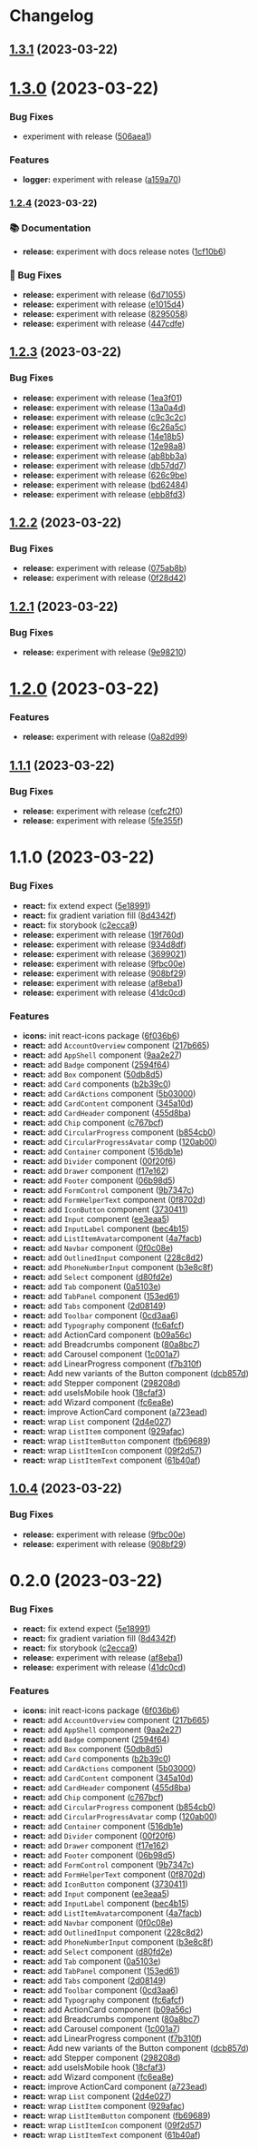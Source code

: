 # Changelog

## [1.3.1](https://github.com/wso2/oxygen-ui/compare/oxygen-ui@1.3.0...oxygen-ui@1.3.1) (2023-03-22)

# [1.3.0](https://github.com/wso2/oxygen-ui/compare/oxygen-ui@1.2.4...oxygen-ui@1.3.0) (2023-03-22)


### Bug Fixes

* experiment with release ([506aea1](https://github.com/wso2/oxygen-ui/commit/506aea188719a3907fdb5e860dbc10f50e872444))


### Features

* **logger:** experiment with release ([a159a70](https://github.com/wso2/oxygen-ui/commit/a159a70cf1a6fb0b14c289822ba0d78890bc5347))

### [1.2.4](https://github.com/wso2/oxygen-ui/compare/oxygen-ui@1.2.3...oxygen-ui@1.2.4) (2023-03-22)


### 📚 Documentation

* **release:** experiment with docs release notes ([1cf10b6](https://github.com/wso2/oxygen-ui/commit/1cf10b6bec70d1eecc3b377ec424394e60a9310e))


### 🐛 Bug Fixes

* **release:** experiment with release ([6d71055](https://github.com/wso2/oxygen-ui/commit/6d7105531f7ac2ea080df271718aad1ed6535653))
* **release:** experiment with release ([e1015d4](https://github.com/wso2/oxygen-ui/commit/e1015d4d97c4ed24bb88624ae9808d0589c954f6))
* **release:** experiment with release ([8295058](https://github.com/wso2/oxygen-ui/commit/8295058215774953d5b4cc44f2af81cfa48b1d3e))
* **release:** experiment with release ([447cdfe](https://github.com/wso2/oxygen-ui/commit/447cdfe679dba805479bf1be7e042e0da526371f))

## [1.2.3](https://github.com/wso2/oxygen-ui/compare/oxygen-ui@1.2.2...oxygen-ui@1.2.3) (2023-03-22)


### Bug Fixes

* **release:** experiment with release ([1ea3f01](https://github.com/wso2/oxygen-ui/commit/1ea3f01dd1112af7c7fe9c96eb85545959face2f))
* **release:** experiment with release ([13a0a4d](https://github.com/wso2/oxygen-ui/commit/13a0a4d5d85a2d248edf975113a8af49a2130d20))
* **release:** experiment with release ([c9c3c2c](https://github.com/wso2/oxygen-ui/commit/c9c3c2c550f65e298f3cd110fb3169c140241aea))
* **release:** experiment with release ([6c26a5c](https://github.com/wso2/oxygen-ui/commit/6c26a5c9849831efb7e8d14d3adb414c6e3ef0d5))
* **release:** experiment with release ([14e18b5](https://github.com/wso2/oxygen-ui/commit/14e18b56b1774774b913da432571bbfe8bfd08b5))
* **release:** experiment with release ([12e98a8](https://github.com/wso2/oxygen-ui/commit/12e98a8196375450ac55a22fe5033ff34d9e2f0b))
* **release:** experiment with release ([ab8bb3a](https://github.com/wso2/oxygen-ui/commit/ab8bb3abcb79f7afaa5d06151ded34930d7a8887))
* **release:** experiment with release ([db57dd7](https://github.com/wso2/oxygen-ui/commit/db57dd7c4ba6d3cc7de0e8da45bb73f2d8153899))
* **release:** experiment with release ([626c9be](https://github.com/wso2/oxygen-ui/commit/626c9bec3ede54836f877409edc1ce57e8885620))
* **release:** experiment with release ([bd62484](https://github.com/wso2/oxygen-ui/commit/bd62484f662cd5bf3aa7c986b54e9eecf95703c5))
* **release:** experiment with release ([ebb8fd3](https://github.com/wso2/oxygen-ui/commit/ebb8fd3199b00f026313d70ad5526c65ccc7b654))

## [1.2.2](https://github.com/wso2/oxygen-ui/compare/oxygen-ui@1.2.1...oxygen-ui@1.2.2) (2023-03-22)


### Bug Fixes

* **release:** experiment with release ([075ab8b](https://github.com/wso2/oxygen-ui/commit/075ab8bc30a6c77f25738cf6f9035ca997362adc))
* **release:** experiment with release ([0f28d42](https://github.com/wso2/oxygen-ui/commit/0f28d422a9253e8e3e86674b71b1a85785b8c023))

## [1.2.1](https://github.com/wso2/oxygen-ui/compare/oxygen-ui@1.2.0...oxygen-ui@1.2.1) (2023-03-22)


### Bug Fixes

* **release:** experiment with release ([9e98210](https://github.com/wso2/oxygen-ui/commit/9e9821067061567a89b01baaa5e53fa862d26dd3))

# [1.2.0](https://github.com/wso2/oxygen-ui/compare/oxygen-ui@1.1.1...oxygen-ui@1.2.0) (2023-03-22)


### Features

* **release:** experiment with release ([0a82d99](https://github.com/wso2/oxygen-ui/commit/0a82d99dd434aa56056cd70bcb3ab193a8457ea0))

## [1.1.1](https://github.com/wso2/oxygen-ui/compare/oxygen-ui@1.1.0...oxygen-ui@1.1.1) (2023-03-22)


### Bug Fixes

* **release:** experiment with release ([cefc2f0](https://github.com/wso2/oxygen-ui/commit/cefc2f01dfd06be64033ae239b7057ea43a5ec02))
* **release:** experiment with release ([5fe355f](https://github.com/wso2/oxygen-ui/commit/5fe355fa5c7565fc3bbe88692c31ca9678aee9bd))

# 1.1.0 (2023-03-22)


### Bug Fixes

* **react:** fix extend expect ([5e18991](https://github.com/wso2/oxygen-ui/commit/5e18991a44ae14e3d9257de8ba35948aa394b6cc))
* **react:** fix gradient variation fill ([8d4342f](https://github.com/wso2/oxygen-ui/commit/8d4342ffe7fbf0f6172de404196b015ef509060f))
* **react:** fix storybook ([c2ecca9](https://github.com/wso2/oxygen-ui/commit/c2ecca97342f3048b233f7f48a336d8fb4c17fea))
* **release:** experiment with release ([19f760d](https://github.com/wso2/oxygen-ui/commit/19f760da647c6aaea7c4316bd03574809c5473cb))
* **release:** experiment with release ([934d8df](https://github.com/wso2/oxygen-ui/commit/934d8dfa06b47c5475de7a1c81eb71432d72829e))
* **release:** experiment with release ([3699021](https://github.com/wso2/oxygen-ui/commit/3699021db531d7513ce5cceb90003a733027ebfc))
* **release:** experiment with release ([9fbc00e](https://github.com/wso2/oxygen-ui/commit/9fbc00e6e37747144845ccbc9609e469c5d53ddd))
* **release:** experiment with release ([908bf29](https://github.com/wso2/oxygen-ui/commit/908bf29df17f005a773461d6db0df6ee54ad3e5e))
* **release:** experiment with release ([af8eba1](https://github.com/wso2/oxygen-ui/commit/af8eba1918381181f8fb2643e2751fb881f03579))
* **release:** experiment with release ([41dc0cd](https://github.com/wso2/oxygen-ui/commit/41dc0cd9d7e751a5d0e15056da098b987a0b38af))


### Features

* **icons:** init react-icons package ([6f036b6](https://github.com/wso2/oxygen-ui/commit/6f036b610f0cd4d0d4933ff4dd14ac6516fd69c0))
* **react:** add `AccountOverview` component ([217b665](https://github.com/wso2/oxygen-ui/commit/217b665e96eb5df50c13186000eca30942f7477c))
* **react:** add `AppShell` component ([9aa2e27](https://github.com/wso2/oxygen-ui/commit/9aa2e2784ef50a112f64c67cf874ca48873f9a3f))
* **react:** add `Badge` component ([2594f64](https://github.com/wso2/oxygen-ui/commit/2594f64c8cf2391ac21811411905f6add9c533bc))
* **react:** add `Box` component ([50db8d5](https://github.com/wso2/oxygen-ui/commit/50db8d50b640648c5a2d1c13021c76e9846325c2))
* **react:** add `Card` components ([b2b39c0](https://github.com/wso2/oxygen-ui/commit/b2b39c08bdc1e549261824fd25dfb7a96e9932de))
* **react:** add `CardActions` component ([5b03000](https://github.com/wso2/oxygen-ui/commit/5b03000d724c6f8b29add614565289d228f145ca))
* **react:** add `CardContent` component ([345a10d](https://github.com/wso2/oxygen-ui/commit/345a10d9f8a535b469b1930ac941ea1aa9b9f430))
* **react:** add `CardHeader` component ([455d8ba](https://github.com/wso2/oxygen-ui/commit/455d8ba1e142a12d90d4cdea27887307a9fa0503))
* **react:** add `Chip` component ([c767bcf](https://github.com/wso2/oxygen-ui/commit/c767bcfa2f5608a0890a16c729e28ac855b719b0))
* **react:** add `CircularProgress` component ([b854cb0](https://github.com/wso2/oxygen-ui/commit/b854cb0f68573025ee87a1ea44a4f5de8c117d8b))
* **react:** add `CircularProgressAvatar` comp ([120ab00](https://github.com/wso2/oxygen-ui/commit/120ab00937ac1a09ab3954e16f3fc113ed295ace))
* **react:** add `Container` component ([516db1e](https://github.com/wso2/oxygen-ui/commit/516db1e62ed252cf87928203cb510071a0b06919))
* **react:** add `Divider` component ([00f20f6](https://github.com/wso2/oxygen-ui/commit/00f20f645f32478b928d5536c11345501d7a3b1c))
* **react:** add `Drawer` component ([f17e162](https://github.com/wso2/oxygen-ui/commit/f17e1626701b507818a53a2f33c143a6404f719e))
* **react:** add `Footer` component ([06b98d5](https://github.com/wso2/oxygen-ui/commit/06b98d5ce91a05e180e01efbb0aa727f986f2601))
* **react:** add `FormControl` component ([9b7347c](https://github.com/wso2/oxygen-ui/commit/9b7347cbbccda875d5bda89442a18f0e0b396e01))
* **react:** add `FormHelperText` component ([0f8702d](https://github.com/wso2/oxygen-ui/commit/0f8702df93b574fd85d008b820b0e2526ac80820))
* **react:** add `IconButton` component ([3730411](https://github.com/wso2/oxygen-ui/commit/37304118ca4b0b871420a0c52722ecaa003afee3))
* **react:** add `Input` component ([ee3eaa5](https://github.com/wso2/oxygen-ui/commit/ee3eaa5ca849a67e2a40735485afc1537c3956a8))
* **react:** add `InputLabel` component ([bec4b15](https://github.com/wso2/oxygen-ui/commit/bec4b15237e66f694dd222965186bbee7e1249d0))
* **react:** add `ListItemAvatar`component ([4a7facb](https://github.com/wso2/oxygen-ui/commit/4a7facb36b91659705cae568be5df5fd581a2d64))
* **react:** add `Navbar` component ([0f0c08e](https://github.com/wso2/oxygen-ui/commit/0f0c08e3dc8b0ec65f26496087d007a3651f7893))
* **react:** add `OutlinedInput` component ([228c8d2](https://github.com/wso2/oxygen-ui/commit/228c8d24f63f1d948958c2f53b18251a0f578ca8))
* **react:** add `PhoneNumberInput` component ([b3e8c8f](https://github.com/wso2/oxygen-ui/commit/b3e8c8f7767c63420da6e5f0718f7047bb832bc2))
* **react:** add `Select` component ([d80fd2e](https://github.com/wso2/oxygen-ui/commit/d80fd2e37376861f96902eacc594694e3b01e992))
* **react:** add `Tab` component ([0a5103e](https://github.com/wso2/oxygen-ui/commit/0a5103e90afa934f19d88a6478e9bc41737787e4))
* **react:** add `TabPanel` component ([153ed61](https://github.com/wso2/oxygen-ui/commit/153ed6168d32a657008ba49148e1e932b6721ac9))
* **react:** add `Tabs` component ([2d08149](https://github.com/wso2/oxygen-ui/commit/2d0814946c8ef49e1729af524de2fb19a3ec139c))
* **react:** add `Toolbar` component ([0cd3aa6](https://github.com/wso2/oxygen-ui/commit/0cd3aa6f4f5868214845b0990ecfd8f168a8927c))
* **react:** add `Typography` component ([fc6afcf](https://github.com/wso2/oxygen-ui/commit/fc6afcf3fd8c2b92ddbfa0f469f88036cdd37f36))
* **react:** add ActionCard component ([b09a56c](https://github.com/wso2/oxygen-ui/commit/b09a56c7bba6744032e1049eac3ca60d21d27388))
* **react:** add Breadcrumbs component ([80a8bc7](https://github.com/wso2/oxygen-ui/commit/80a8bc70e40a4b38d84e414d0b578478f7b12588))
* **react:** add Carousel component ([1c001a7](https://github.com/wso2/oxygen-ui/commit/1c001a782534bc4355cfe606ef5a0da765951b62))
* **react:** add LinearProgress component ([f7b310f](https://github.com/wso2/oxygen-ui/commit/f7b310fd57054885294c8488ba2f0853502d4991))
* **react:** Add new variants of the Button component ([dcb857d](https://github.com/wso2/oxygen-ui/commit/dcb857d747baa5933c216d96ecd668d656667d95))
* **react:** add Stepper component ([298208d](https://github.com/wso2/oxygen-ui/commit/298208d7cbd3418ea5dce1cbe0f069fa98bac762))
* **react:** add useIsMobile hook ([18cfaf3](https://github.com/wso2/oxygen-ui/commit/18cfaf374c161402b0ba034232c223e66aef414e))
* **react:** add Wizard component ([fc6ea8e](https://github.com/wso2/oxygen-ui/commit/fc6ea8e404f94ad104fbf3df205c3f8f469a22b6))
* **react:** improve ActionCard component ([a723ead](https://github.com/wso2/oxygen-ui/commit/a723eade9bbac09fe025733884c970e9c130f9db))
* **react:** wrap `List` component ([2d4e027](https://github.com/wso2/oxygen-ui/commit/2d4e0271c67191ea1710d1db05a0353a1ded5e5e))
* **react:** wrap `ListItem` component ([929afac](https://github.com/wso2/oxygen-ui/commit/929afac7119a75808156c98718d179587f13c1f2))
* **react:** wrap `ListItemButton` component ([fb69689](https://github.com/wso2/oxygen-ui/commit/fb69689f18c0931b20786928e63e7dc7dc3d097c))
* **react:** wrap `ListItemIcon` component ([09f2d57](https://github.com/wso2/oxygen-ui/commit/09f2d57d448512ed622927aae8cb7a87d8633d6d))
* **react:** wrap `ListItemText` component ([61b40af](https://github.com/wso2/oxygen-ui/commit/61b40af0bc1bc0b6237fcf6c616426ed39f30a52))

## [1.0.4](https://github.com/wso2/oxygen-ui/compare/0.2.0...1.0.4) (2023-03-22)


### Bug Fixes

* **release:** experiment with release ([9fbc00e](https://github.com/wso2/oxygen-ui/commit/9fbc00e6e37747144845ccbc9609e469c5d53ddd))
* **release:** experiment with release ([908bf29](https://github.com/wso2/oxygen-ui/commit/908bf29df17f005a773461d6db0df6ee54ad3e5e))

# 0.2.0 (2023-03-22)


### Bug Fixes

* **react:** fix extend expect ([5e18991](https://github.com/wso2/oxygen-ui/commit/5e18991a44ae14e3d9257de8ba35948aa394b6cc))
* **react:** fix gradient variation fill ([8d4342f](https://github.com/wso2/oxygen-ui/commit/8d4342ffe7fbf0f6172de404196b015ef509060f))
* **react:** fix storybook ([c2ecca9](https://github.com/wso2/oxygen-ui/commit/c2ecca97342f3048b233f7f48a336d8fb4c17fea))
* **release:** experiment with release ([af8eba1](https://github.com/wso2/oxygen-ui/commit/af8eba1918381181f8fb2643e2751fb881f03579))
* **release:** experiment with release ([41dc0cd](https://github.com/wso2/oxygen-ui/commit/41dc0cd9d7e751a5d0e15056da098b987a0b38af))


### Features

* **icons:** init react-icons package ([6f036b6](https://github.com/wso2/oxygen-ui/commit/6f036b610f0cd4d0d4933ff4dd14ac6516fd69c0))
* **react:** add `AccountOverview` component ([217b665](https://github.com/wso2/oxygen-ui/commit/217b665e96eb5df50c13186000eca30942f7477c))
* **react:** add `AppShell` component ([9aa2e27](https://github.com/wso2/oxygen-ui/commit/9aa2e2784ef50a112f64c67cf874ca48873f9a3f))
* **react:** add `Badge` component ([2594f64](https://github.com/wso2/oxygen-ui/commit/2594f64c8cf2391ac21811411905f6add9c533bc))
* **react:** add `Box` component ([50db8d5](https://github.com/wso2/oxygen-ui/commit/50db8d50b640648c5a2d1c13021c76e9846325c2))
* **react:** add `Card` components ([b2b39c0](https://github.com/wso2/oxygen-ui/commit/b2b39c08bdc1e549261824fd25dfb7a96e9932de))
* **react:** add `CardActions` component ([5b03000](https://github.com/wso2/oxygen-ui/commit/5b03000d724c6f8b29add614565289d228f145ca))
* **react:** add `CardContent` component ([345a10d](https://github.com/wso2/oxygen-ui/commit/345a10d9f8a535b469b1930ac941ea1aa9b9f430))
* **react:** add `CardHeader` component ([455d8ba](https://github.com/wso2/oxygen-ui/commit/455d8ba1e142a12d90d4cdea27887307a9fa0503))
* **react:** add `Chip` component ([c767bcf](https://github.com/wso2/oxygen-ui/commit/c767bcfa2f5608a0890a16c729e28ac855b719b0))
* **react:** add `CircularProgress` component ([b854cb0](https://github.com/wso2/oxygen-ui/commit/b854cb0f68573025ee87a1ea44a4f5de8c117d8b))
* **react:** add `CircularProgressAvatar` comp ([120ab00](https://github.com/wso2/oxygen-ui/commit/120ab00937ac1a09ab3954e16f3fc113ed295ace))
* **react:** add `Container` component ([516db1e](https://github.com/wso2/oxygen-ui/commit/516db1e62ed252cf87928203cb510071a0b06919))
* **react:** add `Divider` component ([00f20f6](https://github.com/wso2/oxygen-ui/commit/00f20f645f32478b928d5536c11345501d7a3b1c))
* **react:** add `Drawer` component ([f17e162](https://github.com/wso2/oxygen-ui/commit/f17e1626701b507818a53a2f33c143a6404f719e))
* **react:** add `Footer` component ([06b98d5](https://github.com/wso2/oxygen-ui/commit/06b98d5ce91a05e180e01efbb0aa727f986f2601))
* **react:** add `FormControl` component ([9b7347c](https://github.com/wso2/oxygen-ui/commit/9b7347cbbccda875d5bda89442a18f0e0b396e01))
* **react:** add `FormHelperText` component ([0f8702d](https://github.com/wso2/oxygen-ui/commit/0f8702df93b574fd85d008b820b0e2526ac80820))
* **react:** add `IconButton` component ([3730411](https://github.com/wso2/oxygen-ui/commit/37304118ca4b0b871420a0c52722ecaa003afee3))
* **react:** add `Input` component ([ee3eaa5](https://github.com/wso2/oxygen-ui/commit/ee3eaa5ca849a67e2a40735485afc1537c3956a8))
* **react:** add `InputLabel` component ([bec4b15](https://github.com/wso2/oxygen-ui/commit/bec4b15237e66f694dd222965186bbee7e1249d0))
* **react:** add `ListItemAvatar`component ([4a7facb](https://github.com/wso2/oxygen-ui/commit/4a7facb36b91659705cae568be5df5fd581a2d64))
* **react:** add `Navbar` component ([0f0c08e](https://github.com/wso2/oxygen-ui/commit/0f0c08e3dc8b0ec65f26496087d007a3651f7893))
* **react:** add `OutlinedInput` component ([228c8d2](https://github.com/wso2/oxygen-ui/commit/228c8d24f63f1d948958c2f53b18251a0f578ca8))
* **react:** add `PhoneNumberInput` component ([b3e8c8f](https://github.com/wso2/oxygen-ui/commit/b3e8c8f7767c63420da6e5f0718f7047bb832bc2))
* **react:** add `Select` component ([d80fd2e](https://github.com/wso2/oxygen-ui/commit/d80fd2e37376861f96902eacc594694e3b01e992))
* **react:** add `Tab` component ([0a5103e](https://github.com/wso2/oxygen-ui/commit/0a5103e90afa934f19d88a6478e9bc41737787e4))
* **react:** add `TabPanel` component ([153ed61](https://github.com/wso2/oxygen-ui/commit/153ed6168d32a657008ba49148e1e932b6721ac9))
* **react:** add `Tabs` component ([2d08149](https://github.com/wso2/oxygen-ui/commit/2d0814946c8ef49e1729af524de2fb19a3ec139c))
* **react:** add `Toolbar` component ([0cd3aa6](https://github.com/wso2/oxygen-ui/commit/0cd3aa6f4f5868214845b0990ecfd8f168a8927c))
* **react:** add `Typography` component ([fc6afcf](https://github.com/wso2/oxygen-ui/commit/fc6afcf3fd8c2b92ddbfa0f469f88036cdd37f36))
* **react:** add ActionCard component ([b09a56c](https://github.com/wso2/oxygen-ui/commit/b09a56c7bba6744032e1049eac3ca60d21d27388))
* **react:** add Breadcrumbs component ([80a8bc7](https://github.com/wso2/oxygen-ui/commit/80a8bc70e40a4b38d84e414d0b578478f7b12588))
* **react:** add Carousel component ([1c001a7](https://github.com/wso2/oxygen-ui/commit/1c001a782534bc4355cfe606ef5a0da765951b62))
* **react:** add LinearProgress component ([f7b310f](https://github.com/wso2/oxygen-ui/commit/f7b310fd57054885294c8488ba2f0853502d4991))
* **react:** Add new variants of the Button component ([dcb857d](https://github.com/wso2/oxygen-ui/commit/dcb857d747baa5933c216d96ecd668d656667d95))
* **react:** add Stepper component ([298208d](https://github.com/wso2/oxygen-ui/commit/298208d7cbd3418ea5dce1cbe0f069fa98bac762))
* **react:** add useIsMobile hook ([18cfaf3](https://github.com/wso2/oxygen-ui/commit/18cfaf374c161402b0ba034232c223e66aef414e))
* **react:** add Wizard component ([fc6ea8e](https://github.com/wso2/oxygen-ui/commit/fc6ea8e404f94ad104fbf3df205c3f8f469a22b6))
* **react:** improve ActionCard component ([a723ead](https://github.com/wso2/oxygen-ui/commit/a723eade9bbac09fe025733884c970e9c130f9db))
* **react:** wrap `List` component ([2d4e027](https://github.com/wso2/oxygen-ui/commit/2d4e0271c67191ea1710d1db05a0353a1ded5e5e))
* **react:** wrap `ListItem` component ([929afac](https://github.com/wso2/oxygen-ui/commit/929afac7119a75808156c98718d179587f13c1f2))
* **react:** wrap `ListItemButton` component ([fb69689](https://github.com/wso2/oxygen-ui/commit/fb69689f18c0931b20786928e63e7dc7dc3d097c))
* **react:** wrap `ListItemIcon` component ([09f2d57](https://github.com/wso2/oxygen-ui/commit/09f2d57d448512ed622927aae8cb7a87d8633d6d))
* **react:** wrap `ListItemText` component ([61b40af](https://github.com/wso2/oxygen-ui/commit/61b40af0bc1bc0b6237fcf6c616426ed39f30a52))